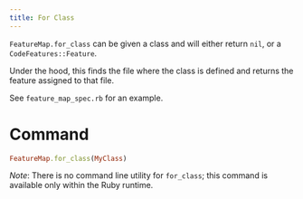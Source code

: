 ```yaml
---
title: For Class
---
```


`FeatureMap.for_class` can be given a class and will either return `nil`, or a `CodeFeatures::Feature`.

Under the hood, this finds the file where the class is defined and returns the feature assigned to that file.

See `feature_map_spec.rb` for an example.

# Command

```ruby
FeatureMap.for_class(MyClass)
```

_Note_: There is no command line utility for `for_class`; this command is available only within the Ruby runtime.
